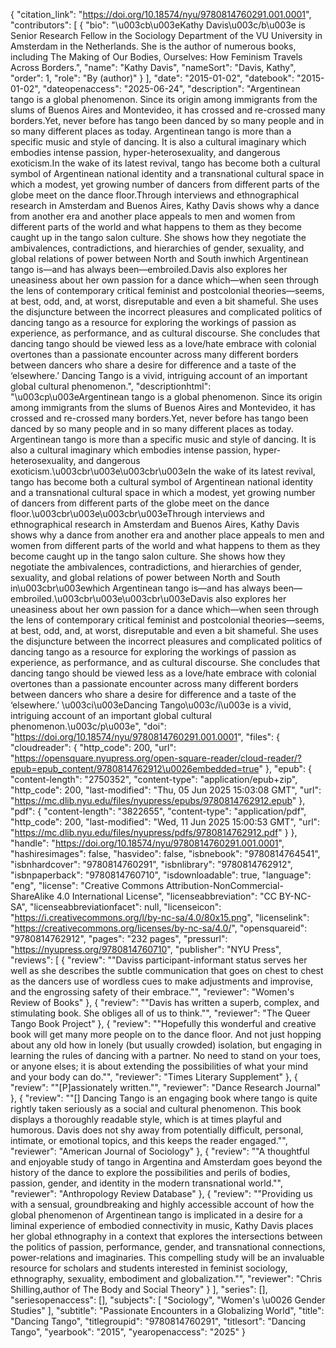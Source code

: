{
   "citation_link": "https://doi.org/10.18574/nyu/9780814760291.001.0001",
   "contributors": [
     {
       "bio": "\u003cb\u003eKathy Davis\u003c/b\u003e is Senior Research Fellow in the Sociology Department of the VU University in Amsterdam in the Netherlands. She is the author of numerous books, including The Making of Our Bodies, Ourselves: How Feminism Travels Across Borders.",
       "name": "Kathy Davis",
       "nameSort": "Davis, Kathy",
       "order": 1,
       "role": "By (author)"
     }
   ],
   "date": "2015-01-02",
   "datebook": "2015-01-02",
   "dateopenaccess": "2025-06-24",
   "description": "Argentinean tango is a global phenomenon. Since its origin among immigrants from the slums of Buenos Aires and Montevideo, it has crossed and re-crossed many borders.Yet, never before has tango been danced by so many people and in so many different places as today. Argentinean tango is more than a specific music and style of dancing. It is also a cultural imaginary which embodies intense passion, hyper-heterosexuality, and dangerous exoticism.In the wake of its latest revival, tango has become both a cultural symbol of Argentinean national identity and a transnational cultural space in which a modest, yet growing number of dancers from different parts of the globe meet on the dance floor.Through interviews and ethnographical research in Amsterdam and Buenos Aires, Kathy Davis shows why a dance from another era and another place appeals to men and women from different parts of the world and what happens to them as they become caught up in the tango salon culture. She shows how they negotiate the ambivalences, contradictions, and hierarchies of gender, sexuality, and global relations of power between North and South inwhich Argentinean tango is—and has always been—embroiled.Davis also explores her uneasiness about her own passion for a dance which—when seen through the lens of contemporary critical feminist and postcolonial theories—seems, at best, odd, and, at worst, disreputable and even a bit shameful. She uses the disjuncture between the incorrect pleasures and complicated politics of dancing tango as a resource for exploring the workings of passion as experience, as performance, and as cultural discourse. She concludes that dancing tango should be viewed less as a love/hate embrace with colonial overtones than a passionate encounter across many different borders between dancers who share a desire for difference and a taste of the ‘elsewhere.’ Dancing Tango is a vivid, intriguing account of an important global cultural phenomenon.",
   "descriptionhtml": "\u003cp\u003eArgentinean tango is a global phenomenon. Since its origin among immigrants from the slums of Buenos Aires and Montevideo, it has crossed and re-crossed many borders.Yet, never before has tango been danced by so many people and in so many different places as today. Argentinean tango is more than a specific music and style of dancing. It is also a cultural imaginary which embodies intense passion, hyper-heterosexuality, and dangerous exoticism.\u003cbr\u003e\u003cbr\u003eIn the wake of its latest revival, tango has become both a cultural symbol of Argentinean national identity and a transnational cultural space in which a modest, yet growing number of dancers from different parts of the globe meet on the dance floor.\u003cbr\u003e\u003cbr\u003eThrough interviews and ethnographical research in Amsterdam and Buenos Aires, Kathy Davis shows why a dance from another era and another place appeals to men and women from different parts of the world and what happens to them as they become caught up in the tango salon culture. She shows how they negotiate the ambivalences, contradictions, and hierarchies of gender, sexuality, and global relations of power between North and South in\u003cbr\u003ewhich Argentinean tango is—and has always been—embroiled.\u003cbr\u003e\u003cbr\u003eDavis also explores her uneasiness about her own passion for a dance which—when seen through the lens of contemporary critical feminist and postcolonial theories—seems, at best, odd, and, at worst, disreputable and even a bit shameful. She uses the disjuncture between the incorrect pleasures and complicated politics of dancing tango as a resource for exploring the workings of passion as experience, as performance, and as cultural discourse. She concludes that dancing tango should be viewed less as a love/hate embrace with colonial overtones than a passionate encounter across many different borders between dancers who share a desire for difference and a taste of the ‘elsewhere.’ \u003ci\u003eDancing Tango\u003c/i\u003e is a vivid, intriguing account of an important global cultural phenomenon.\u003c/p\u003e",
   "doi": "https://doi.org/10.18574/nyu/9780814760291.001.0001",
   "files": {
     "cloudreader": {
       "http_code": 200,
       "url": "https://opensquare.nyupress.org/open-square-reader/cloud-reader/?epub=epub_content/9780814762912\u0026embedded=true"
     },
     "epub": {
       "content-length": "2750352",
       "content-type": "application/epub+zip",
       "http_code": 200,
       "last-modified": "Thu, 05 Jun 2025 15:03:08 GMT",
       "url": "https://mc.dlib.nyu.edu/files/nyupress/epubs/9780814762912.epub"
     },
     "pdf": {
       "content-length": "3822655",
       "content-type": "application/pdf",
       "http_code": 200,
       "last-modified": "Wed, 11 Jun 2025 15:00:53 GMT",
       "url": "https://mc.dlib.nyu.edu/files/nyupress/pdfs/9780814762912.pdf"
     }
   },
   "handle": "https://doi.org/10.18574/nyu/9780814760291.001.0001",
   "hashiresimages": false,
   "hasvideo": false,
   "isbnebook": "9780814764541",
   "isbnhardcover": "9780814760291",
   "isbnlibrary": "9780814762912",
   "isbnpaperback": "9780814760710",
   "isdownloadable": true,
   "language": "eng",
   "license": "Creative Commons Attribution-NonCommercial-ShareAlike 4.0 International License",
   "licenseabbreviation": "CC BY-NC-SA",
   "licenseabbreviationfacet": null,
   "licenseicon": "https://i.creativecommons.org/l/by-nc-sa/4.0/80x15.png",
   "licenselink": "https://creativecommons.org/licenses/by-nc-sa/4.0/",
   "opensquareid": "9780814762912",
   "pages": "232 pages",
   "pressurl": "https://nyupress.org/9780814760710",
   "publisher": "NYU Press",
   "reviews": [
     {
       "review": "\"Daviss participant-informant status serves her well as she describes the subtle communication that goes on chest to chest as the dancers use of wordless cues to make adjustments and improvise, and the engrossing safety of their embrace.\"",
       "reviewer": "Women's Review of Books"
     },
     {
       "review": "\"Davis has written a superb, complex, and stimulating book. She obliges all of us to think.\"",
       "reviewer": "The Queer Tango Book Project"
     },
     {
       "review": "\"Hopefully this wonderful and creative book will get many more people on to the dance floor. And not just hopping about any old how in lonely (but usually crowded) isolation, but engaging in learning the rules of dancing with a partner. No need to stand on your toes, or anyone elses; it is about extending the possibilities of what your mind and your body can do.\"",
       "reviewer": "Times Literary Supplement"
     },
     {
       "review": "\"[P]assionately written.\"",
       "reviewer": "Dance Research Journal"
     },
     {
       "review": "\"[]  Dancing Tango is an engaging book where tango is quite rightly taken seriously as a social and cultural phenomenon. This book displays a thoroughly readable style, which is at times playful and humorous. Davis does not shy away from potentially difficult, personal, intimate, or emotional topics, and this keeps the reader engaged.\"",
       "reviewer": "American Journal of Sociology"
     },
     {
       "review": "\"A thoughtful and enjoyable study of tango in Argentina and Amsterdam goes beyond the history of the dance to explore the possibilities and perils of bodies, passion, gender, and identity in the modern transnational world.\"",
       "reviewer": "Anthropology Review Database"
     },
     {
       "review": "\"Providing us with a sensual, groundbreaking and highly accessible account of how the global  phenomenon of Argentinean tango  is implicated in a desire for a liminal experience of embodied connectivity in music, Kathy Davis places her global ethnography  in a context that explores the intersections between the politics of passion, performance, gender, and transnational connections, power-relations and imaginaries. This compelling study will be an invaluable resource for scholars and  students interested in feminist sociology, ethnography, sexuality, embodiment and globalization.\"",
       "reviewer": "Chris Shilling,author of The Body and Social Theory"
     }
   ],
   "series": [],
   "seriesopenaccess": [],
   "subjects": [
     "Sociology",
     "Women's \u0026 Gender Studies"
   ],
   "subtitle": "Passionate Encounters in a Globalizing World",
   "title": "Dancing Tango",
   "titlegroupid": "9780814760291",
   "titlesort": "Dancing Tango",
   "yearbook": "2015",
   "yearopenaccess": "2025"
 }
